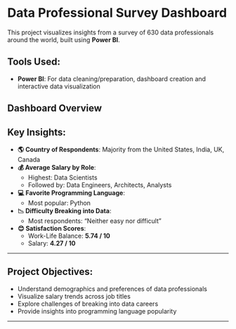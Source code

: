 # Data Professional Survey Dashboard

This project visualizes insights from a survey of 630 data professionals around the world, built using **Power BI**.

## Tools Used:

- **Power BI**: For data cleaning/preparation, dashboard creation and interactive data visualization

## Dashboard Overview



## Key Insights:

- **🌎 Country of Respondents**: Majority from the United States, India, UK, Canada
- **💰 Average Salary by Role**:
  - Highest: Data Scientists
  - Followed by: Data Engineers, Architects, Analysts
- **💻 Favorite Programming Language**:
  - Most popular: Python
- **📉 Difficulty Breaking into Data**:
  - Most respondents: “Neither easy nor difficult”
- **😊 Satisfaction Scores**:
  - Work-Life Balance: **5.74 / 10**
  - Salary: **4.27 / 10**

---

## Project Objectives:

- Understand demographics and preferences of data professionals
- Visualize salary trends across job titles
- Explore challenges of breaking into data careers
- Provide insights into programming language popularity

---


